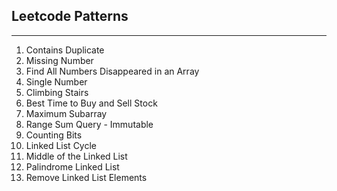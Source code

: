## Leetcode Patterns

---

1. Contains Duplicate
2. Missing Number
3. Find All Numbers Disappeared in an Array
4. Single Number
5. Climbing Stairs
6. Best Time to Buy and Sell Stock
7. Maximum Subarray
8. Range Sum Query - Immutable
9. Counting Bits
10. Linked List Cycle
11. Middle of the Linked List
12. Palindrome Linked List
13. Remove Linked List Elements
